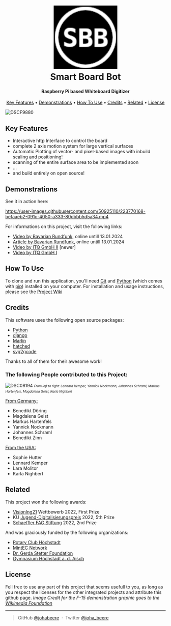 
<h1 align="center">
  <br>
  <a href="https://github.com/johabeere/SmartBoardBot"><img src="https://raw.githubusercontent.com/johabeere/SmartBoardBot/master/webserver/favicon.ico.png" alt="SmartBoardBot" width="200"></a>
  <br>
  Smart Board Bot
  <br>
</h1>

<h4 align="center">Raspberry Pi based Whiteboard Digitizer</h4>

<p align="center">
 
</p>

<p align="center">
  <a href="#key-features">Key Features</a> •
  <a href="#demonstrations">Demonstrations</a> •
  <a href="#how-to-use">How To Use</a> •
  <a href="#credits">Credits</a> •
  <a href="#related">Related</a> •
  <a href="#license">License</a>
</p>

![DSCF9880](https://user-images.githubusercontent.com/50925110/223773359-261c41ec-e7de-413c-985a-95c96db1b46b.JPG)


## Key Features

* Interactive http Interface to control the board
* complete 2 axis motion system for large vertical surfaces
* Automatic Plotting of vector- and pixel-based images with inbuild scaling and positioning!
* scanning of the entire surface area to be implemented soon
* ...
* and build entirely on open source!

## Demonstrations
See it in action here:

https://user-images.githubusercontent.com/50925110/223770168-befaaeb2-091c-4050-a333-80dbbb5d5a34.mp4

For informations on this project, visit the following links:
- [Video by Bavarian Rundfunk](https://www.br.de/mediathek/video/gymnasium-hoechstadt-innovative-produkte-entwickelt-von-schuelern-av:63c191b047ce75000895bbe0), online untill 13.01.2024
- [Article by Bavarian Rundfunk](https://www.br.de/nachrichten/bayern/gymnasium-in-hoechstadt-kaempft-gegen-den-fachkraeftemangel,TSpzU1W), online untill 13.01.2024
- [Video by ITQ GmbH II](https://www.youtube.com/watch?v=yuAM6B1PIts) [newer]
- [Video by ITQ GmbH I](https://www.youtube.com/watch?v=-nFxFIKWO1I)


## How To Use

To clone and run this application, you'll need [Git](https://git-scm.com) and [Python](python.org) (which comes with [pip](https://docs.python.org/3/installing/index.html)) installed on your computer.
For installation and usage instructions, please see the [Project Wiki](https://github.com/johabeere/SmartBoardBot/wiki)

## Credits

This software uses the following open source packages:

- [Python](https://www.python.org/)
- [django](https://www.djangoproject.com/)
- [Marlin](https://github.com/MarlinFirmware/Marlin)
- [hatched](https://github.com/plottertools/hatched)
- [svg2gcode](https://github.com/vishpat/svg2gcode)
  
Thanks to all of them for their awesome work!

### The following People contributed to this Project:
![DSC08194](https://user-images.githubusercontent.com/50925110/223772641-d9f47afe-f2db-4f7e-b14e-9bc878ae371e.JPG)
<font size="1">*From left to right: Lennard Kemper, Yannick Nockmann, Johannes Schraml, Markus Hartenfels, Magdalena Geist, Karla Nighbert*</font> 

<span style="text-decoration:underline">From Germany:</span>
- Benedikt Döring
- Magdalena Geist
- Markus Hartenfels
- Yannick Nockmann
- Johannes Schraml
- Benedikt Zinn
  
<span style="text-decoration:underline">From the USA:</span>
- Sophie Hutter
- Lennard Kemper
- Lara Molitor
- Karla Nighbert


## Related
This project won the following awards:

- [VisionIng21](https://www.fking.de/ueber-vision-ing21) Wettbewerb 2022, First Prize
- KU [Jugend-Digitalisierungspreis](https://www.ku.de/digitalisierungspreis) 2022, 5th Prize
- [Schaeffler FAG Stiftung](https://www.schaeffler.de/) 2022, 2nd Prize

And was graciously funded by the following organizations:

- [Rotary Club Höchstadt](https://www.facebook.com/RotaryClubHoechstadt/)
- [MintEC Network](https://www.mint-ec.de/) 
- [Dr. Gerda Stetter Foundation](https://www.itq.de/en/itq-group/gerda-stetter-foundation/)
- [Gymnasium Höchstadt a. d. Aisch](https://gymnasium-hoechstadt.de/)

## License

Fell free to use any part of this project that seems usefull to you, as long as you respect the licenses for the other integrated projects and attribute this github page.
*Image Credit for the F-15 demonstration graphic goes to the [Wikimedia Foundation](https://commons.wikimedia.org/wiki/File:McDonnell_F-15A_DraftSight.svg)*

---

> GitHub [@johabeere](https://github.com/johabeere) &nbsp;&middot;&nbsp;
> Twitter [@joha_beere](https://twitter.com/joha_beere)

